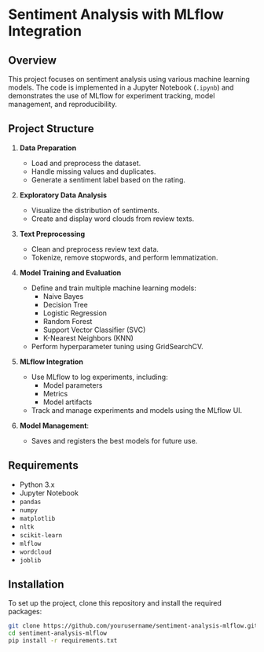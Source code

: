 # Sentiment Analysis with MLflow Integration

## Overview

This project focuses on sentiment analysis using various machine learning models. The code is implemented in a Jupyter Notebook (`.ipynb`) and demonstrates the use of MLflow for experiment tracking, model management, and reproducibility.

## Project Structure

1. **Data Preparation**
   - Load and preprocess the dataset.
   - Handle missing values and duplicates.
   - Generate a sentiment label based on the rating.

2. **Exploratory Data Analysis**
   - Visualize the distribution of sentiments.
   - Create and display word clouds from review texts.

3. **Text Preprocessing**
   - Clean and preprocess review text data.
   - Tokenize, remove stopwords, and perform lemmatization.

4. **Model Training and Evaluation**
   - Define and train multiple machine learning models:
     - Naive Bayes
     - Decision Tree
     - Logistic Regression
     - Random Forest
     - Support Vector Classifier (SVC)
     - K-Nearest Neighbors (KNN)
   - Perform hyperparameter tuning using GridSearchCV.

5. **MLflow Integration**
   - Use MLflow to log experiments, including:
     - Model parameters
     - Metrics
     - Model artifacts
   - Track and manage experiments and models using the MLflow UI.
  
6. **Model Management**:
   - Saves and registers the best models for future use.


## Requirements

- Python 3.x
- Jupyter Notebook
- `pandas`
- `numpy`
- `matplotlib`
- `nltk`
- `scikit-learn`
- `mlflow`
- `wordcloud`
- `joblib`

## Installation

To set up the project, clone this repository and install the required packages:

```bash
git clone https://github.com/yourusername/sentiment-analysis-mlflow.git
cd sentiment-analysis-mlflow
pip install -r requirements.txt
